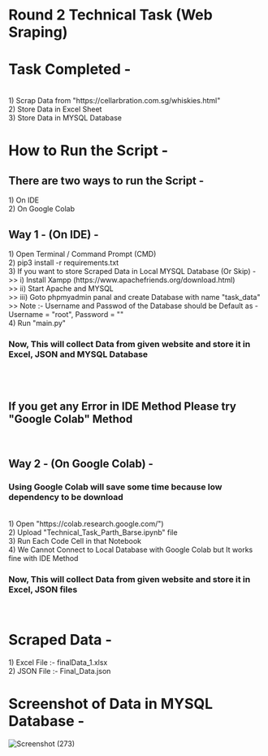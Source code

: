 # Round 2 Technical Task (Web Sraping)

<h1>Task Completed - </h1> <br>
1) Scrap  Data from "https://cellarbration.com.sg/whiskies.html" <br>
2) Store Data in Excel Sheet <br>
3) Store Data in MYSQL Database <br>

<h1>How to Run the Script - </h1>
<h2>There are two ways to run the Script -</h2>
1) On IDE <br>
2) On Google Colab <br>

<h2>Way 1 - (On IDE) - </h2>
1) Open Terminal / Command Prompt (CMD) <br>
2) pip3 install -r requirements.txt <br>
3) If you want to store Scraped Data in Local MYSQL Database (Or Skip) - <br>
    >> i) Install Xampp (https://www.apachefriends.org/download.html) <br>
    >> ii) Start Apache and MYSQL <br>
    >> iii) Goto phpmyadmin panal and create Database with name "task_data" <br>
    >> Note :- Username and Passwod of the Database should be Default as - Username = "root", Password = "" <br>
4) Run "main.py" <br>

<h3>Now, This will collect Data from given website and store it in Excel, JSON and MYSQL Database</h3> <br><br>
<h2>If you get any Error in IDE Method Please try "Google Colab" Method</h2><br>


<h2>Way 2 - (On Google Colab) - </h2>
<h3>Using Google Colab will save some time because low dependency to be download</h3> <br>
1) Open "https://colab.research.google.com/") <br>
2) Upload "Technical_Task_Parth_Barse.ipynb" file <br>
3) Run Each Code Cell in that Notebook <br>
4) We Cannot Connect to Local Database with Google Colab but It works fine with IDE Method <br>

<h3>Now, This will collect Data from given website and store it in Excel, JSON files</h3> <br>

<h1>Scraped Data - </h1>
1) Excel File :- finalData_1.xlsx <br>
2) JSON File :- Final_Data.json <br>

<h1>Screenshot of Data in MYSQL Database - </h1>

![Screenshot (273)](https://user-images.githubusercontent.com/91686761/159962471-23421d8a-dd75-42fc-94a7-de7fe43000d6.png)
